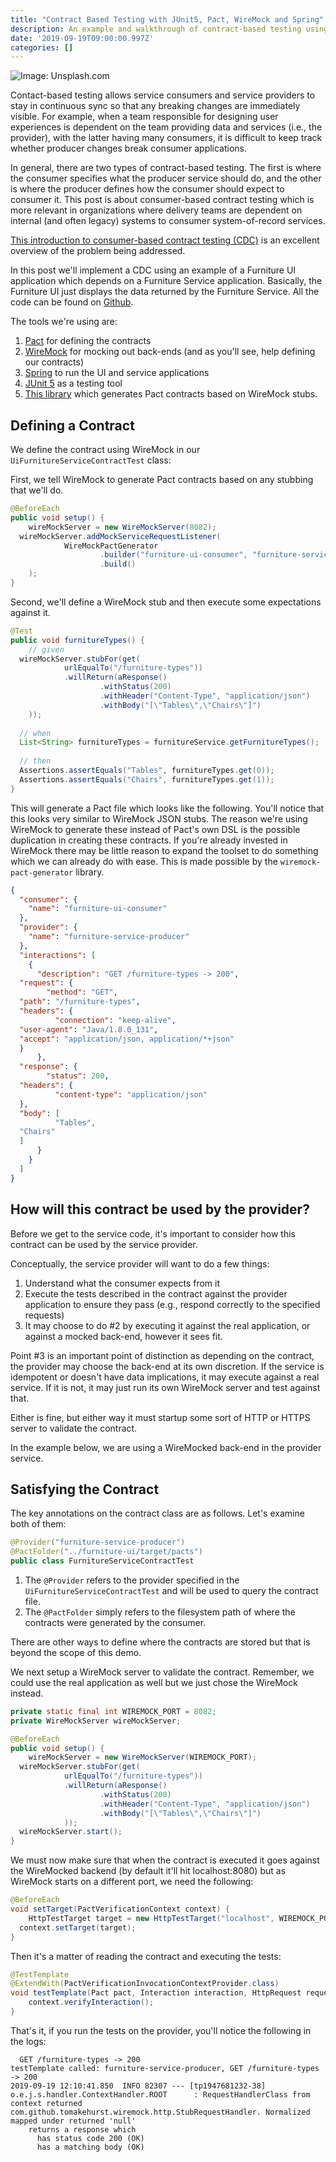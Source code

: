```yaml
---
title: "Contract Based Testing with JUnit5, Pact, WireMock and Spring"
description: An example and walkthrough of contract-based testing using JUnit5, Pact, WireMock and Spring.
date: '2019-09-19T09:00:00.997Z'
categories: []
---
```


![Image: Unsplash.com](https://images.unsplash.com/photo-1531417666976-ed2bdbeb043b?ixlib=rb-1.2.1&ixid=eyJhcHBfaWQiOjEyMDd9&auto=format&fit=crop&w=1500&q=80)

Contact-based testing allows service consumers and service providers to stay in continuous sync so that any breaking changes are immediately visible.  For example, when a team responsible for designing user experiences is dependent on the team providing data and services (i.e., the provider), with the latter having many consumers, it is difficult to keep track whether producer changes break consumer applications.

In general, there are two types of contract-based testing. The first is where the consumer specifies what the producer service should do, and the other is where the producer defines how the consumer should expect to consumer it. This post is about consumer-based contract testing which is more relevant in organizations where delivery teams are dependent on internal (and often legacy) systems to consumer system-of-record services.

[This introduction to consumer-based contract testing (CDC)](https://kreuzwerker.de/post/introduction-to-consumer-driven-contract-testing) is an excellent overview of the problem being addressed.

In this post we'll implement a CDC using an example of a Furniture UI application which depends on a Furniture Service application. Basically, the Furniture UI just displays the data returned by the Furniture Service. All the code can be found on [Github](https://github.com/Arsenalist/pact-junit5-wiremock-spring-example).

The tools we're using are:

1. [Pact](https://docs.pact.io/) for defining the contracts
2. [WireMock](http://wiremock.org/) for mocking out back-ends (and as you'll see, help defining our contracts)
3. [Spring](https://spring.io/) to run the UI and service applications
4. [JUnit 5](https://junit.org/junit5/) as a testing tool
5. [This library](https://bitbucket.org/atlassian/wiremock-pact-generator/src/master/) which generates Pact contracts based on WireMock stubs.

## Defining a Contract
We define the contract using WireMock in our `UiFurnitureServiceContractTest` class:

First, we tell WireMock to generate Pact contracts based on any stubbing that we'll do. 
```java
@BeforeEach  
public void setup() {  
    wireMockServer = new WireMockServer(8082);  
  wireMockServer.addMockServiceRequestListener(  
            WireMockPactGenerator  
                    .builder("furniture-ui-consumer", "furniture-service-producer")  
                    .build()  
    );    
}
```
Second, we'll define a WireMock stub and then execute some expectations against it.
```java
@Test  
public void furnitureTypes() {  
    // given  
  wireMockServer.stubFor(get(  
            urlEqualTo("/furniture-types"))  
            .willReturn(aResponse()  
                    .withStatus(200)  
                    .withHeader("Content-Type", "application/json")  
                    .withBody("[\"Tables\",\"Chairs\"]")  
    ));  
  
  // when  
  List<String> furnitureTypes = furnitureService.getFurnitureTypes();  
  
  // then  
  Assertions.assertEquals("Tables", furnitureTypes.get(0));  
  Assertions.assertEquals("Chairs", furnitureTypes.get(1));  
}
```
This will generate a Pact file which looks like the following. You'll notice that this looks very similar to WireMock JSON stubs. The reason we're using WireMock to generate these instead of Pact's own DSL is the possible duplication in creating these contracts. If you're already invested in WireMock there may be little reason to expand the toolset to do something which we can already do with ease.  This is made possible by the `wiremock-pact-generator` library.
```json
{  
  "consumer": {  
    "name": "furniture-ui-consumer"  
  },  
  "provider": {  
    "name": "furniture-service-producer"  
  },  
  "interactions": [  
    {  
      "description": "GET /furniture-types -> 200",  
  "request": {  
        "method": "GET",  
  "path": "/furniture-types",  
  "headers": {  
          "connection": "keep-alive",  
  "user-agent": "Java/1.8.0_131",  
  "accept": "application/json, application/*+json"  
  }  
      },  
  "response": {  
        "status": 200,  
  "headers": {  
          "content-type": "application/json"  
  },  
  "body": [  
          "Tables",  
  "Chairs"  
  ]  
      }  
    }  
  ]  
}
```
## How will this contract be used by the provider?
Before we get to the service code, it's important to consider how this contract can be used by the service provider.

Conceptually, the service provider will want to do a few things:
1. Understand what the consumer expects from it
2. Execute the tests described in the contract against the provider application to ensure they pass (e.g., respond correctly to the specified requests)
3. It may choose to do #2 by executing it against the real application, or against a mocked back-end, however it sees fit. 

Point #3 is an important point of distinction as depending on the contract, the provider may choose the back-end at its own discretion. If the service is idempotent or doesn't have data implications, it may execute against a real service. If it is not, it may just run its own WireMock server and test against that. 

Either is fine, but either way it must startup some sort of HTTP or HTTPS server to validate the contract.

In the example below, we are using a WireMocked back-end in the provider service.

## Satisfying the Contract

The key annotations on the contract class are as follows. Let's examine both of them:
```java
@Provider("furniture-service-producer")  
@PactFolder("../furniture-ui/target/pacts")  
public class FurnitureServiceContractTest
```
1. The `@Provider` refers to the provider specified in the `UiFurnitureServiceContractTest` and will be used to query the contract file. 
2. The `@PactFolder` simply refers to the filesystem path of where the contracts were generated by the consumer.

There are other ways to define where the contracts are stored but that is beyond the scope of this demo.

We next setup a WireMock server to validate the contract. Remember, we could use the real application as well but we just chose the WireMock instead.

```java
private static final int WIREMOCK_PORT = 8082;  
private WireMockServer wireMockServer;

@BeforeEach  
public void setup() {  
    wireMockServer = new WireMockServer(WIREMOCK_PORT);  
  wireMockServer.stubFor(get(  
            urlEqualTo("/furniture-types"))  
            .willReturn(aResponse()  
                    .withStatus(200)  
                    .withHeader("Content-Type", "application/json")  
                    .withBody("[\"Tables\",\"Chairs\"]")  
            ));  
  wireMockServer.start();  
}
```
We must now make sure that when the contract is executed it goes against the WireMocked backend (by default it'll hit localhost:8080) but as WireMock starts on a different port, we need the following:
```java
@BeforeEach  
void setTarget(PactVerificationContext context) {  
    HttpTestTarget target = new HttpTestTarget("localhost", WIREMOCK_PORT);  
  context.setTarget(target);  
}
```
Then it's a matter of reading the contract and executing the tests:
```java
@TestTemplate  
@ExtendWith(PactVerificationInvocationContextProvider.class)  
void testTemplate(Pact pact, Interaction interaction, HttpRequest request, PactVerificationContext context) {  
    context.verifyInteraction();  
}
```

That's it, if you run the tests on the provider, you'll notice the following in the logs:

```
  GET /furniture-types -> 200
testTemplate called: furniture-service-producer, GET /furniture-types -> 200
2019-09-19 12:10:41.850  INFO 82307 --- [tp1947681232-38] o.e.j.s.handler.ContextHandler.ROOT      : RequestHandlerClass from context returned com.github.tomakehurst.wiremock.http.StubRequestHandler. Normalized mapped under returned 'null'
    returns a response which
      has status code 200 (OK)
      has a matching body (OK)
```

    
